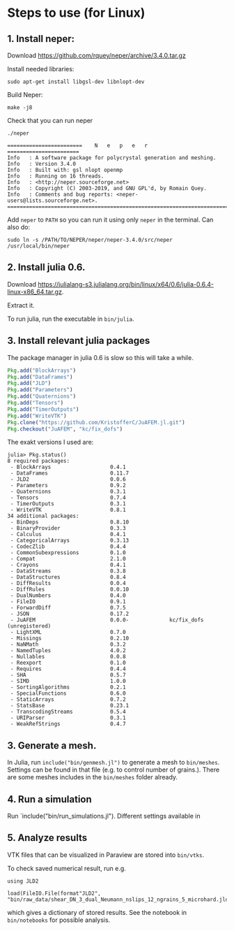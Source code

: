 # Steps to use (for Linux)

## 1. Install neper:

Download https://github.com/rquey/neper/archive/3.4.0.tar.gz

Install needed libraries:
```
sudo apt-get install libgsl-dev libnlopt-dev
```

Build Neper:

```
make -j8
```

Check that you can run neper

```
./neper

========================    N   e   p   e   r    =======================
Info   : A software package for polycrystal generation and meshing.
Info   : Version 3.4.0
Info   : Built with: gsl nlopt openmp
Info   : Running on 16 threads.
Info   : <http://neper.sourceforge.net>
Info   : Copyright (C) 2003-2019, and GNU GPL'd, by Romain Quey.
Info   : Comments and bug reports: <neper-users@lists.sourceforge.net>.
========================================================================
```

Add `neper` to `PATH` so you can run it using only `neper` in the terminal. Can also do:

```
sudo ln -s /PATH/TO/NEPER/neper/neper-3.4.0/src/neper /usr/local/bin/neper
```


## 2. Install julia 0.6.

Download https://julialang-s3.julialang.org/bin/linux/x64/0.6/julia-0.6.4-linux-x86_64.tar.gz.

Extract it.

To run julia, run the executable in `bin/julia`.

## 3. Install relevant julia packages

The package manager in julia 0.6 is slow so this will take a while.

```jl
Pkg.add("BlockArrays")  
Pkg.add("DataFrames") 
Pkg.add("JLD")      
Pkg.add("Parameters")                  
Pkg.add("Quaternions")                 
Pkg.add("Tensors")                   
Pkg.add("TimerOutputs")               
Pkg.add("WriteVTK")                    
Pkg.clone("https://github.com/KristofferC/JuAFEM.jl.git")
Pkg.checkout("JuAFEM", "kc/fix_dofs")
```

The exakt versions I used are:

```
julia> Pkg.status()
8 required packages:
 - BlockArrays                   0.4.1
 - DataFrames                    0.11.7
 - JLD2                          0.0.6
 - Parameters                    0.9.2
 - Quaternions                   0.3.1
 - Tensors                       0.7.4
 - TimerOutputs                  0.3.1
 - WriteVTK                      0.8.1
34 additional packages:
 - BinDeps                       0.8.10
 - BinaryProvider                0.3.3
 - Calculus                      0.4.1
 - CategoricalArrays             0.3.13
 - CodecZlib                     0.4.4
 - CommonSubexpressions          0.1.0
 - Compat                        2.1.0
 - Crayons                       0.4.1
 - DataStreams                   0.3.8
 - DataStructures                0.8.4
 - DiffResults                   0.0.4
 - DiffRules                     0.0.10
 - DualNumbers                   0.4.0
 - FileIO                        0.9.1
 - ForwardDiff                   0.7.5
 - JSON                          0.17.2
 - JuAFEM                        0.0.0-             kc/fix_dofs (unregistered)
 - LightXML                      0.7.0
 - Missings                      0.2.10
 - NaNMath                       0.3.2
 - NamedTuples                   4.0.2
 - Nullables                     0.0.8
 - Reexport                      0.1.0
 - Requires                      0.4.4
 - SHA                           0.5.7
 - SIMD                          1.0.0
 - SortingAlgorithms             0.2.1
 - SpecialFunctions              0.6.0
 - StaticArrays                  0.7.2
 - StatsBase                     0.23.1
 - TranscodingStreams            0.5.4
 - URIParser                     0.3.1
 - WeakRefStrings                0.4.7
 ```

## 3. Generate a mesh.

In Julia, run `include("bin/genmesh.jl")` to generate a mesh to `bin/meshes`. Settings can be found in that file (e.g. to control number of grains.). There are some meshes includes in the `bin/meshes` folder already.

## 4. Run a simulation

Run `include("bin/run_simulations.jl"). Different settings available in 

## 5. Analyze results

VTK files that can be visualized in Paraview are stored into `bin/vtks`.

To check saved numerical result, run e.g.

```
using JLD2

load(FileIO.File(format"JLD2", "bin/raw_data/shear_DN_3_dual_Neumann_nslips_12_ngrains_5_microhard.jld2"))
```

which gives a dictionary of stored results. See the notebook in `bin/notebooks` for possible analysis.